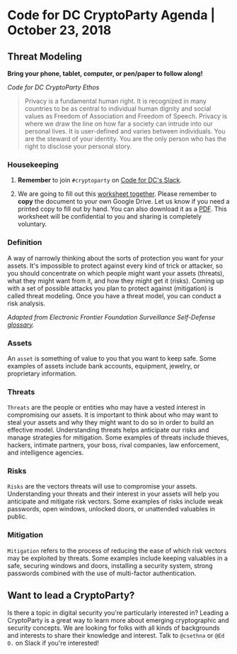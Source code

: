 # Code for DC CryptoParty Agenda | October 23, 2018
## Threat Modeling
**Bring your phone, tablet, computer, or pen/paper to follow along!**

_Code for DC CryptoParty Ethos_
> Privacy is a fundamental human right. It is recognized in many countries to be as central to individual human dignity and social values as Freedom of Association and Freedom of Speech. Privacy is where we draw the line on how far a society can intrude into our personal lives. It is user-defined and varies between individuals. You are the steward of your identity. You are the only person who has the right to disclose your personal story.

### Housekeeping
1. **Remember** to join `#cryptoparty` on [Code for DC's Slack](https://codefordc.org/resources/slack.html).

2. We are going to fill out this [worksheet together](https://docs.google.com/document/d/1fxwiPttSRD6sdKFe7zl0aflFe0uFDWbhpNcu3BseThM/edit). Please remember to **copy** the document to your own Google Drive. Let us know if you need a printed copy to fill out by hand. You can also download it as a [PDF](https://github.com/cryptopartydc/cryptoparty_dc/blob/master/Threat%20Modeling.pdf). This worksheet will be confidential to you and sharing is completely voluntary.

### Definition
A way of narrowly thinking about the sorts of protection you want for your assets. It's impossible to protect against every kind of trick or attacker, so you should concentrate on which people might want your assets (threats), what they might want from it, and how they might get it (risks). Coming up with a set of possible attacks you plan to protect against (mitigation) is called threat modeling. Once you have a threat model, you can conduct a risk analysis.

_Adapted from Electronic Frontier Foundation Surveillance Self-Defense [glossary](https://ssd.eff.org/en/glossary/threat-model)._

### Assets
An `asset` is something of value to you that you want to keep safe. Some examples of assets include bank accounts, equipment, jewelry, or proprietary information.

### Threats
`Threats` are the people or entities who may have a vested interest in compromising our assets. It is important to think about who may want to steal your assets and why they might want to do so in order to build an effective model. Understanding threats helps anticipate our risks and manage strategies for mitigation. Some examples of threats include thieves, hackers, intimate partners, your boss, rival companies, law enforcement, and intelligence agencies.

### Risks
`Risks` are the vectors threats will use to compromise your assets. Understanding your threats and their interest in your assets will help you anticipate and mitigate risk vectors. Some examples of risks include weak passwords, open windows, unlocked doors, or unattended valuables in public.

### Mitigation
`Mitigation` refers to the process of reducing the ease of which risk vectors may be exploited by threats. Some examples include keeping valuables in a safe, securing windows and doors, installing a security system, strong passwords combined with the use of multi-factor authentication.

## Want to lead a CryptoParty?
Is there a topic in digital security you're particularly interested in? Leading a CryptoParty is a great way to learn more about emerging cryptographic and security concepts. We are looking for folks with all kinds of backgrounds and interests to share their knowledge and interest. Talk to `@csethna` or `@Ed O.` on Slack if you're interested!
